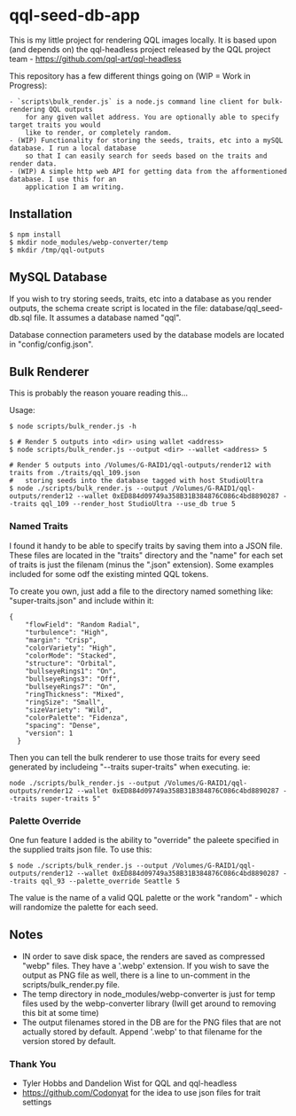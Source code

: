 # qql-seed-db-app

This is my little project for rendering QQL images locally. It is based upon (and depends on) the 
qql-headless project released by the QQL project team - https://github.com/qql-art/qql-headless

This repository has a few different things going on (WIP = Work in Progress):

    - `scripts\bulk_render.js` is a node.js command line client for bulk-rendering QQL outputs
        for any given wallet address. You are optionally able to specify target traits you would
        like to render, or completely random.
    - (WIP) Functionality for storing the seeds, traits, etc into a mySQL database. I run a local database 
        so that I can easily search for seeds based on the traits and render data.
    - (WIP) A simple http web API for getting data from the afformentioned database. I use this for an 
        application I am writing.
    

## Installation

```
$ npm install
$ mkdir node_modules/webp-converter/temp
$ mkdir /tmp/qql-outputs
```

## MySQL Database

If you wish to try storing seeds, traits, etc into a database as you render outputs, the schema create script
is located in the file: database/qql_seed-db.sql file. It assumes a database named "qql". 

Database connection parameters used by the database models are located in "config/config.json".

## Bulk Renderer

This is probably the reason youare reading this...

Usage:

```
$ node scripts/bulk_render.js -h

$ # Render 5 outputs into <dir> using wallet <address>
$ node scripts/bulk_render.js --output <dir> --wallet <address> 5

# Render 5 outputs into /Volumes/G-RAID1/qql-outputs/render12 with traits from ./traits/qql_109.json
#   storing seeds into the database tagged with host StudioUltra
$ node ./scripts/bulk_render.js --output /Volumes/G-RAID1/qql-outputs/render12 --wallet 0xED884d09749a358B31B384876C086c4bd8890287 --traits qql_109 --render_host StudioUltra --use_db true 5
```

### Named Traits

I found it handy to be able to specify traits by saving them into a JSON file.  These files are located in the "traits" directory and the "name" for each set of traits is just the filenam (minus the ".json" extension).  Some examples included for some odf the existing minted QQL tokens.

To create you own, just add a file to the directory named something like: "super-traits.json" and include within it:
```
{
    "flowField": "Random Radial", 
    "turbulence": "High", 
    "margin": "Crisp", 
    "colorVariety": "High",
    "colorMode": "Stacked",
    "structure": "Orbital",
    "bullseyeRings1": "On",
    "bullseyeRings3": "Off",
    "bullseyeRings7": "On",
    "ringThickness": "Mixed",
    "ringSize": "Small",
    "sizeVariety": "Wild",
    "colorPalette": "Fidenza",
    "spacing": "Dense",
    "version": 1
  }
  ```

Then you can tell the bulk renderer to use those traits for every seed generated by includeing "--traits super-traits" when executing.  ie:
```
node ./scripts/bulk_render.js --output /Volumes/G-RAID1/qql-outputs/render12 --wallet 0xED884d09749a358B31B384876C086c4bd8890287 --traits super-traits 5"
```


### Palette Override

One fun feature I added is the ability to "override" the paleete specified in the supplied traits json file.  To use this:
```
$ node ./scripts/bulk_render.js --output /Volumes/G-RAID1/qql-outputs/render12 --wallet 0xED884d09749a358B31B384876C086c4bd8890287 --traits qql_93 --palette_override Seattle 5
```

The value is the name of a valid QQL palette or the work "random" - which will randomize the palette for each seed.

## Notes
* IN order to save disk space, the renders are saved as compressed "webp" files.  They have a '.webp' extension.  If you wish to save the output as PNG file as well, there is a line to un-comment in the scripts/bulk_render.py file.
* The temp directory in node_modules/webp-converter is just for temp files used by the webp-converter library (Iwill get around to removing this bit at some time)
* The output filenames stored in the DB are for the PNG files that are not actually stored by default. Append '.webp' to that filename for the version stored by default.

### Thank You
* Tyler Hobbs and Dandelion Wist for QQL and qql-headless
* https://github.com/Codonyat for the idea to use json files for trait settings
